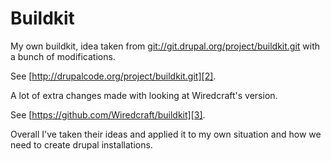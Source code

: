 # Buildkit

My own buildkit, idea taken from [git://git.drupal.org/project/buildkit.git][1] with a bunch of modifications.

See [http://drupalcode.org/project/buildkit.git][2].

A lot of extra changes made with looking at Wiredcraft's version.

See [https://github.com/Wiredcraft/buildkit][3].

Overall I've taken their ideas and applied it to my own situation and how we need to create drupal installations.

[1]: git://git.drupal.org/project/buildkit.git
[2]: http://drupalcode.org/project/buildkit.git
[3]: https://github.com/Wiredcraft/buildkit